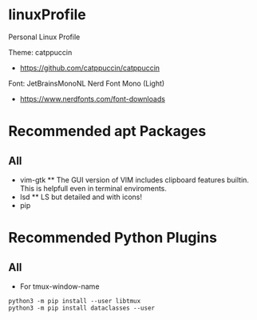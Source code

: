 # linuxProfile
Personal Linux Profile


Theme: catppuccin
* https://github.com/catppuccin/catppuccin

Font: JetBrainsMonoNL Nerd Font Mono (Light)
* https://www.nerdfonts.com/font-downloads

# Recommended apt Packages
## All
* vim-gtk
** The GUI version of VIM includes clipboard features builtin. This is helpfull even in terminal enviroments.
* lsd
** LS but detailed and with icons!
* pip

# Recommended Python Plugins
## All
* For tmux-window-name
```
python3 -m pip install --user libtmux
python3 -m pip install dataclasses --user
```